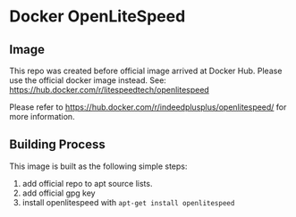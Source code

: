 # Docker OpenLiteSpeed #

## Image ##

This repo was created before official image arrived at Docker Hub. Please use the official docker image instead.
See: <https://hub.docker.com/r/litespeedtech/openlitespeed>

Please refer to <https://hub.docker.com/r/indeedplusplus/openlitespeed/> for more information.

## Building Process ##

This image is built as the following simple steps:

1. add official repo to apt source lists.
2. add official gpg key
3. install openlitespeed with `apt-get install openlitespeed`
